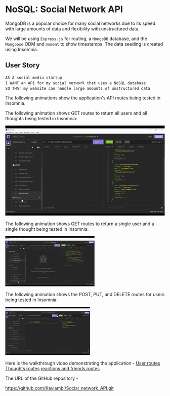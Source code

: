 # NoSQL: Social Network API

MongoDB is a popular choice for many social networks due to its speed with large amounts of data and flexibility with unstructured data.

We will be using `Express.js` for routing, a `MongoDB` database, and the `Mongoose` ODM and `moment` to show timestamps. The data seeding is created using Insomnia.

## User Story

```md
AS A social media startup
I WANT an API for my social network that uses a NoSQL database
SO THAT my website can handle large amounts of unstructured data
```

The following animations show the application's API routes being tested in Insomnia.

The following animation shows GET routes to return all users and all thoughts being tested in Insomnia:

![GET routes to return all users and all thoughts being tested in Insomnia.](./Assets/Gif_1.gif)

The following animation shows GET routes to return a single user and a single thought being tested in Insomnia:

![GET routes to return a single user and a single thought being tested in Insomnia.](./Assets//Gif_2.gif)

The following animation shows the POST, PUT, and DELETE routes for users being tested in Insomnia:

![POST, PUT, and DELETE routes for users being tested in Insomnia.](./Assets/Gif_3.gif)

Here is the walkthrough video demonstrating the application -
[User routes](Assets/USERS.mp4)
[Thoughts routes](Assets/THOUGHTS.mp4)
[reactions and friends routes](Assets/REACTIONS_FRIENDS.mp4)


The URL of the GitHub repository - 

https://github.com/Kaviambi/Social_network_API.git